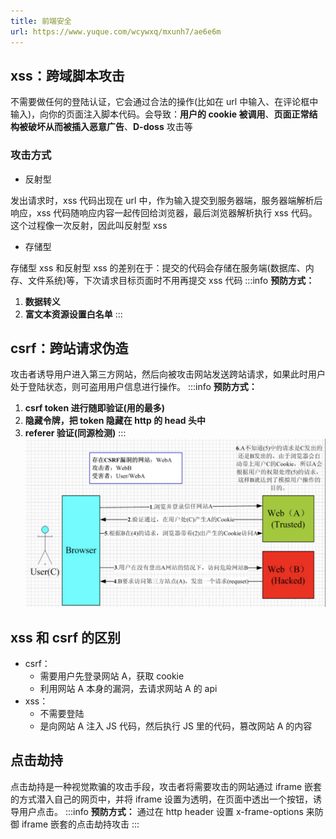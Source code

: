 ```yaml
---
title: 前端安全
url: https://www.yuque.com/wcywxq/mxunh7/ae6e6m
---
```


<a name="i1kTl"></a>

## xss：跨域脚本攻击

不需要做任何的登陆认证，它会通过合法的操作(比如在 url 中输入、在评论框中输入)，向你的页面注入脚本代码。会导致：**用户的 cookie 被调用**、**页面正常结构被破坏从而被插入恶意广告**、**D-doss** 攻击等 <a name="zpoUS"></a>

### 攻击方式

- 反射型

发出请求时，xss 代码出现在 url 中，作为输入提交到服务器端，服务器端解析后响应，xss 代码随响应内容一起传回给浏览器，最后浏览器解析执行 xss 代码。这个过程像一次反射，因此叫反射型 xss

- 存储型

存储型 xss 和反射型 xss 的差别在于：提交的代码会存储在服务端(数据库、内存、文件系统)等，下次请求目标页面时不用再提交 xss 代码
:::info
**预防方式：**

1. **数据转义**
2. **富文本资源设置白名单**
   ::: <a name="N8skk"></a>

## csrf：跨站请求伪造

攻击者诱导用户进入第三方网站，然后向被攻击网站发送跨站请求，如果此时用户处于登陆状态，则可盗用用户信息进行操作。
:::info
**预防方式：**

1. **csrf token 进行随即验证(用的最多)**
2. **隐藏令牌，把 token 隐藏在 http 的 head 头中**
3. **referer 验证(同源检测)**
   :::
   ![image.png](../assets/ae6e6m/1651743183816-ed2571e8-fd14-450e-a48f-a2574f26c4e5.png) <a name="E1o3x"></a>

## xss 和 csrf 的区别

- csrf：
  - 需要用户先登录网站 A，获取 cookie
  - 利用网站 A 本身的漏洞，去请求网站 A 的 api
- xss：
  - 不需要登陆
  - 是向网站 A 注入 JS 代码，然后执行 JS 里的代码，篡改网站 A 的内容 <a name="uACK4"></a>

## 点击劫持

点击劫持是一种视觉欺骗的攻击手段，攻击者将需要攻击的网站通过 iframe 嵌套的方式潜入自己的网页中，并将 iframe 设置为透明，在页面中透出一个按钮，诱导用户点击。
:::info
**预防方式：**
通过在 http header 设置 x-frame-options 来防御 iframe 嵌套的点击劫持攻击
:::
